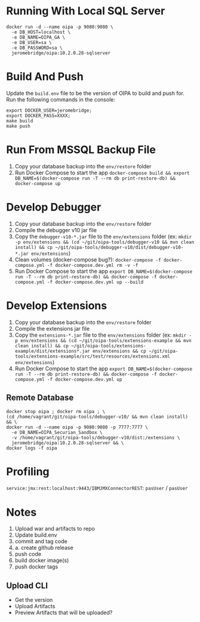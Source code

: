 # Running With Local SQL Server
```shell
docker run -d --name oipa -p 9080:9080 \
  -e DB_HOST=localhost \
  -e DB_NAME=OIPA_GA \
  -e DB_USER=sa \
  -e DB_PASSWORD=sa \
  jeromebridge/oipa:10.2.0.28-sqlserver
```

# Build And Push

Update the `build.env` file to be the version of OIPA to build and push for. Run the following commands in the console:

```shell
export DOCKER_USER=jeromebridge;
export DOCKER_PASS=XXXX;
make build
make push
```

# Run From MSSQL Backup File
1. Copy your database backup into the `env/restore` folder
2. Run Docker Compose to start the app `docker-compose build && export DB_NAME=$(docker-compose run -T --rm db print-restore-db) && docker-compose up`

# Develop Debugger
1. Copy your database backup into the `env/restore` folder
2. Compile the debugger v10 jar file
3. Copy the `debugger-v10-*.jar` file to the `env/extensions` folder (ex: `mkdir -p env/extensions && (cd ~/git/oipa-tools/debugger-v10 && mvn clean install) && cp ~/git/oipa-tools/debugger-v10/dist/debugger-v10-*.jar env/extensions`)
4. Clean volumes (docker-compose bug?): `docker-compose -f docker-compose.yml -f docker-compose.dev.yml rm -v -f`
5. Run Docker Compose to start the app `export DB_NAME=$(docker-compose run -T --rm db print-restore-db) && docker-compose -f docker-compose.yml -f docker-compose.dev.yml up --build`

# Develop Extensions
1. Copy your database backup into the `env/restore` folder
2. Compile the extensions jar file
3. Copy the `extensions-*.jar` file to the `env/extensions` folder (ex: `mkdir -p env/extensions && (cd ~/git/oipa-tools/extensions-example && mvn clean install) && cp ~/git/oipa-tools/extensions-example/dist/extensions*.jar env/extensions && cp ~/git/oipa-tools/extensions-example/src/test/resources/extensions.xml env/extensions`)
4. Run Docker Compose to start the app `export DB_NAME=$(docker-compose run -T --rm db print-restore-db) && docker-compose -f docker-compose.yml -f docker-compose.dev.yml up`

## Remote Database
```shell
docker stop oipa ; docker rm oipa ; \
(cd /home/vagrant/git/oipa-tools/debugger-v10/ && mvn clean install) && \
docker run -d --name oipa -p 9080:9080 -p 7777:7777 \
  -e DB_NAME=OIPA_Securian_Sandbox \
  -v /home/vagrant/git/oipa-tools/debugger-v10/dist:/extensions \
  jeromebridge/oipa:10.2.0.28-sqlserver && \
docker logs -f oipa
```

# Profiling
`service:jmx:rest:localhost:9443/IBMJMXConnectorREST`: `pasUser` / `pasUser`

# Notes

1. Upload war and artifacts to repo
2. Update build.env
3. commit and tag code
3.   a. create github release
4. push code
5. build docker image(s)
6. push docker tags

## Upload CLI
* Get the version
* Upload Artifacts
* Preview Artifacts that will be uploaded?
